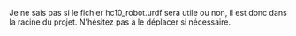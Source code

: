 Je ne sais pas si le fichier hc10_robot.urdf sera utile ou non, il est donc dans la racine du projet. N'hésitez pas à le déplacer si nécessaire.